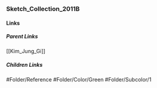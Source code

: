 ### Sketch_Collection_2011B
#### Links
##### Parent Links
[[Kim_Jung_Gi]]
##### Children Links
#Folder/Reference
#Folder/Color/Green
#Folder/Subcolor/1
